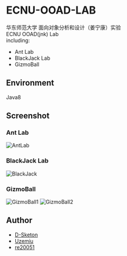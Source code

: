# ECNU-OOAD-LAB
华东师范大学 面向对象分析和设计（姜宁康）实验  
ECNU OOAD(jnk) Lab  
including:    
- Ant Lab
- BlackJack Lab
- GizmoBall
## Environment
Java8
## Screenshot
### Ant Lab
![AntLab](https://fastly.jsdelivr.net/gh/D-Sketon/blog-img/CAntLab.png)
### BlackJack Lab
![BlackJack](https://fastly.jsdelivr.net/gh/D-Sketon/blog-img/CBlackJack.png)
### GizmoBall
![GizmoBall1](https://fastly.jsdelivr.net/gh/D-Sketon/blog-img/CGizmoball%20.png)
![GizmoBall2](https://fastly.jsdelivr.net/gh/D-Sketon/blog-img/CGizmoball.gif)
## Author
- [D-Sketon](https://github.com/D-Sketon)
- [Uzemiu](https://github.com/Uzemiu)
- [re20051](https://github.com/re20051)
